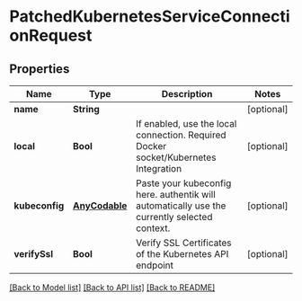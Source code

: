 # PatchedKubernetesServiceConnectionRequest

## Properties
Name | Type | Description | Notes
------------ | ------------- | ------------- | -------------
**name** | **String** |  | [optional] 
**local** | **Bool** | If enabled, use the local connection. Required Docker socket/Kubernetes Integration | [optional] 
**kubeconfig** | [**AnyCodable**](.md) | Paste your kubeconfig here. authentik will automatically use the currently selected context. | [optional] 
**verifySsl** | **Bool** | Verify SSL Certificates of the Kubernetes API endpoint | [optional] 

[[Back to Model list]](../README.md#documentation-for-models) [[Back to API list]](../README.md#documentation-for-api-endpoints) [[Back to README]](../README.md)



